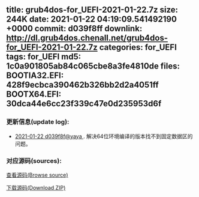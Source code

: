 title: grub4dos-for_UEFI-2021-01-22.7z
size: 244K
date: 2021-01-22 04:19:09.541492190 +0000
commit: d039f8ff
downlink: http://dl.grub4dos.chenall.net/grub4dos-for_UEFI-2021-01-22.7z
categories: for_UEFI
tags: for_UEFI
md5: 1c0a901805ab84c065cbe8a3fe4810de
files:
  BOOTIA32.EFI: 428f9ecbca390462b326bb2d2a4051ff
  BOOTX64.EFI: 30dca44e6cc23f339c47e0d235953d6f
---

### 更新信息(update log):
  * [2021-01-22 d039f8f@yaya ](https://github.com/chenall/grub4dos/commit/d039f8ff757767ad43675ad12387ef4812974348)     ﻿. 解决64位环境编译的版本找不到固定数据区的问题。


### 对应源码(sources):
  [查看源码(Browse source)](https://github.com/chenall/grub4dos/tree/d039f8ff757767ad43675ad12387ef4812974348)

  [下载源码(Download ZIP)](https://github.com/chenall/grub4dos/archive/d039f8ff757767ad43675ad12387ef4812974348.zip)

